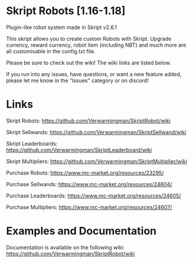 # Skript Robots [1.16-1.18]
Plugin-like robot system made in Skript v2.6.1

This skript allows you to create custom Robots with Skript. Upgrade currency, reward currency, robot item (including NBT) and much more are all customisable in the config.txt file.

Please be sure to check out the wiki! The wiki links are listed below.

If you run into any issues, have questions, or want a new feature added, please let me know in the "Issues" category or on discord!

# Links
Skript Robots: https://github.com/Verwarmingman/SkriptRobot/wiki

Skript Sellwands: https://github.com/Verwarmingman/SkriptSellwand/wiki

Skript Leaderboards: https://github.com/Verwarmingman/SkriptLeaderboard/wiki

Skript Multipliers: https://github.com/Verwarmingman/SkriptMultiplier/wiki


Purchase Robots: https://www.mc-market.org/resources/23295/

Purchase Sellwands: https://www.mc-market.org/resources/24604/

Purchase Leaderboards: https://www.mc-market.org/resources/24605/

Purchase Multipliers: https://www.mc-market.org/resources/24607/

# Examples and Documentation
Documentation is available on the following wiki: https://github.com/Verwarmingman/SkriptRobot/wiki
